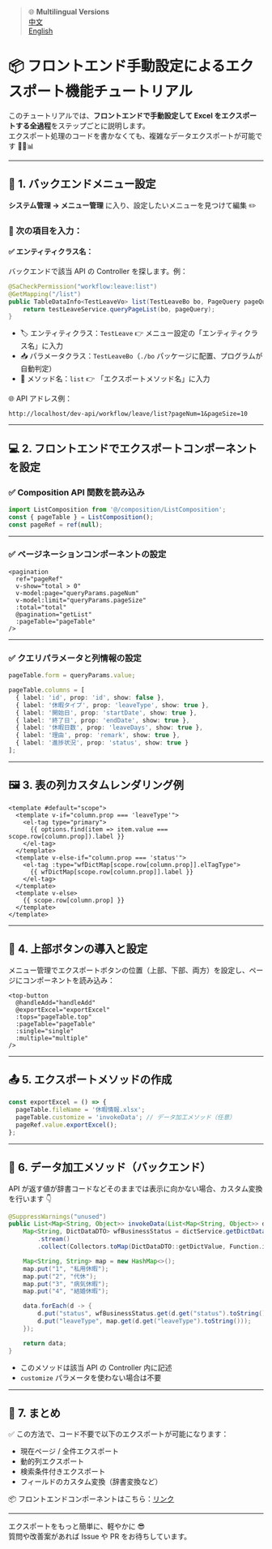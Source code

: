 > 🌐 **Multilingual Versions**  
>  [中文](../README.md)  
>  [English](export_tutorial_en.md)
# 📦 フロントエンド手動設定によるエクスポート機能チュートリアル

このチュートリアルでは、**フロントエンドで手動設定して Excel
をエクスポートする全過程**をステップごとに説明します。\
エクスポート処理のコードを書かなくても、複雑なデータエクスポートが可能です
🧙‍♂️📊

------------------------------------------------------------------------

## 🔧 1. バックエンドメニュー設定

**システム管理 → メニュー管理** に入り、設定したいメニューを見つけて編集
✏️

### 📌 次の項目を入力：

#### ✅ エンティティクラス名：

バックエンドで該当 API の Controller を探します。例：

``` java
@SaCheckPermission("workflow:leave:list")
@GetMapping("/list")
public TableDataInfo<TestLeaveVo> list(TestLeaveBo bo, PageQuery pageQuery) {
    return testLeaveService.queryPageList(bo, pageQuery);
}
```

-   🏷️ エンティティクラス：`TestLeave` 👉
    メニュー設定の「エンティティクラス名」に入力
-   📥 パラメータクラス：`TestLeaveBo`（`./bo`
    パッケージに配置、プログラムが自動判定）
-   🔁 メソッド名：`list` 👉 「エクスポートメソッド名」に入力

🌐 API アドレス例：

    http://localhost/dev-api/workflow/leave/list?pageNum=1&pageSize=10

------------------------------------------------------------------------

## 💻 2. フロントエンドでエクスポートコンポーネントを設定

### ✅ Composition API 関数を読み込み

``` ts
import ListComposition from '@/composition/ListComposition';
const { pageTable } = ListComposition();
const pageRef = ref(null);
```

------------------------------------------------------------------------

### ✅ ページネーションコンポーネントの設定

``` vue
<pagination
  ref="pageRef"
  v-show="total > 0"
  v-model:page="queryParams.pageNum"
  v-model:limit="queryParams.pageSize"
  :total="total"
  @pagination="getList"
  :pageTable="pageTable"
/>
```

------------------------------------------------------------------------

### ✅ クエリパラメータと列情報の設定

``` ts
pageTable.form = queryParams.value;

pageTable.columns = [
  { label: 'id', prop: 'id', show: false },
  { label: '休暇タイプ', prop: 'leaveType', show: true },
  { label: '開始日', prop: 'startDate', show: true },
  { label: '終了日', prop: 'endDate', show: true },
  { label: '休暇日数', prop: 'leaveDays', show: true },
  { label: '理由', prop: 'remark', show: true },
  { label: '進捗状況', prop: 'status', show: true }
];
```

------------------------------------------------------------------------

## 🖼️ 3. 表の列カスタムレンダリング例

``` vue
<template #default="scope">
  <template v-if="column.prop === 'leaveType'">
    <el-tag type="primary">
      {{ options.find(item => item.value === scope.row[column.prop]).label }}
    </el-tag>
  </template>
  <template v-else-if="column.prop === 'status'">
    <el-tag :type="wfDictMap[scope.row[column.prop]].elTagType">
      {{ wfDictMap[scope.row[column.prop]].label }}
    </el-tag>
  </template>
  <template v-else>
    {{ scope.row[column.prop] }}
  </template>
</template>
```

------------------------------------------------------------------------

## 🔘 4. 上部ボタンの導入と設定

メニュー管理でエクスポートボタンの位置（上部、下部、両方）を設定し、ページにコンポーネントを読み込み：

``` vue
<top-button
  @handleAdd="handleAdd"
  @exportExcel="exportExcel"
  :tops="pageTable.top"
  :pageTable="pageTable"
  :single="single"
  :multiple="multiple"
/>
```

------------------------------------------------------------------------

## 📤 5. エクスポートメソッドの作成

``` ts
const exportExcel = () => {
  pageTable.fileName = '休暇情報.xlsx';
  pageTable.customize = 'invokeData'; // データ加工メソッド（任意）
  pageRef.value.exportExcel();
};
```

------------------------------------------------------------------------

## 🧠 6. データ加工メソッド（バックエンド）

API
が返す値が辞書コードなどそのままでは表示に向かない場合、カスタム変換を行います
👇

``` java
@SuppressWarnings("unused")
public List<Map<String, Object>> invokeData(List<Map<String, Object>> data) {
    Map<String, DictDataDTO> wfBusinessStatus = dictService.getDictData("wf_business_status")
        .stream()
        .collect(Collectors.toMap(DictDataDTO::getDictValue, Function.identity()));

    Map<String, String> map = new HashMap<>();
    map.put("1", "私用休暇");
    map.put("2", "代休");
    map.put("3", "病気休暇");
    map.put("4", "結婚休暇");

    data.forEach(d -> {
        d.put("status", wfBusinessStatus.get(d.get("status").toString()).getDictLabel());
        d.put("leaveType", map.get(d.get("leaveType").toString()));
    });

    return data;
}
```

-   このメソッドは該当 API の Controller 内に記述
-   `customize` パラメータを使わない場合は不要

------------------------------------------------------------------------

## 📌 7. まとめ

✅ この方法で、コード不要で以下のエクスポートが可能になります：

-   現在ページ / 全件エクスポート
-   動的列エクスポート
-   検索条件付きエクスポート
-   フィールドのカスタム変換（辞書変換など）

📦
フロントエンドコンポーネントはこちら：[リンク](https://github.com/MG-amazing/plus-ui-excel)

------------------------------------------------------------------------

エクスポートをもっと簡単に、軽やかに 😎\
質問や改善案があれば Issue や PR をお待ちしています。
